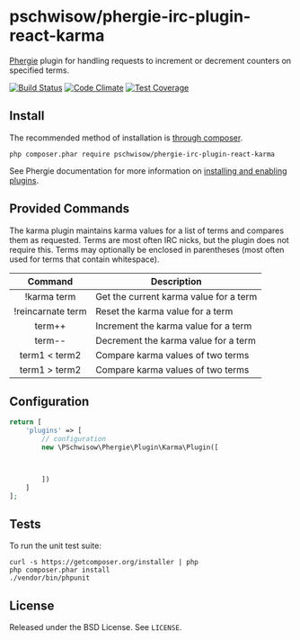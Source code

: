 # pschwisow/phergie-irc-plugin-react-karma

[Phergie](http://github.com/phergie/phergie-irc-bot-react/) plugin for handling requests to increment or decrement counters on specified terms.

[![Build Status](https://secure.travis-ci.org/PSchwisow/phergie-irc-plugin-react-karma.png?branch=master)](http://travis-ci.org/PSchwisow/phergie-irc-plugin-react-karma) [![Code Climate](https://codeclimate.com/github/PSchwisow/phergie-irc-plugin-react-karma/badges/gpa.svg)](https://codeclimate.com/github/PSchwisow/phergie-irc-plugin-react-karma) [![Test Coverage](https://codeclimate.com/github/PSchwisow/phergie-irc-plugin-react-karma/badges/coverage.svg)](https://codeclimate.com/github/PSchwisow/phergie-irc-plugin-react-karma)

## Install

The recommended method of installation is [through composer](http://getcomposer.org).

`php composer.phar require pschwisow/phergie-irc-plugin-react-karma`

See Phergie documentation for more information on
[installing and enabling plugins](https://github.com/phergie/phergie-irc-bot-react/wiki/Usage#plugins).

## Provided Commands

The karma plugin maintains karma values for a list of terms and compares them as requested. Terms are most often IRC nicks, but the plugin does not require this. Terms may optionally be enclosed in parentheses (most often used for terms that contain whitespace).

| Command           | Description                            |
|:-----------------:|----------------------------------------|
| !karma term       | Get the current karma value for a term |
| !reincarnate term | Reset the karma value for a term       |
| term++            | Increment the karma value for a term   |
| term--            | Decrement the karma value for a term   |
| term1 < term2     | Compare karma values of two terms      |
| term1 > term2     | Compare karma values of two terms      |

## Configuration

```php
return [
    'plugins' => [
        // configuration
        new \PSchwisow\Phergie\Plugin\Karma\Plugin([



        ])
    ]
];
```

## Tests

To run the unit test suite:

```
curl -s https://getcomposer.org/installer | php
php composer.phar install
./vendor/bin/phpunit
```

## License

Released under the BSD License. See `LICENSE`.

